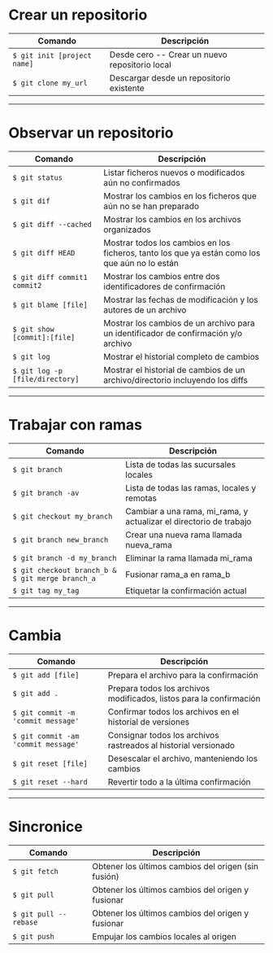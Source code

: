 # Crear un repositorio

| Comando                     | Descripción                                    |
| --------------------------- | ---------------------------------------------- |
| `$ git init [project name]` | Desde cero -- Crear un nuevo repositorio local |
| `$ git clone my_url`        | Descargar desde un repositorio existente       |

---

# Observar un repositorio

| Comando                         | Descripción                                                                                    |
| ------------------------------- | ---------------------------------------------------------------------------------------------- |
| `$ git status`                  | Listar ficheros nuevos o modificados aún no confirmados                                        |
| `$ git dif`                     | Mostrar los cambios en los ficheros que aún no se han preparado                                |
| `$ git diff --cached`           | Mostrar los cambios en los archivos organizados                                                |
| `$ git diff HEAD`               | Mostrar todos los cambios en los ficheros, tanto los que ya están como los que aún no lo están |
| `$ git diff commit1 commit2`    | Mostrar los cambios entre dos identificadores de confirmación                                  |
| `$ git blame [file]`            | Mostrar las fechas de modificación y los autores de un archivo                                 |
| `$ git show [commit]:[file]`    | Mostrar los cambios de un archivo para un identificador de confirmación y/o archivo            |
| `$ git log`                     | Mostrar el historial completo de cambios                                                       |
| `$ git log -p [file/directory]` | Mostrar el historial de cambios de un archivo/directorio incluyendo los diffs                  |

---

# Trabajar con ramas

| Comando                                          | Descripción                                                        |
| ------------------------------------------------ | ------------------------------------------------------------------ |
| `$ git branch`                                   | Lista de todas las sucursales locales                              |
| `$ git branch -av`                               | Lista de todas las ramas, locales y remotas                        |
| `$ git checkout my_branch`                       | Cambiar a una rama, mi_rama, y actualizar el directorio de trabajo |
| `$ git branch new_branch`                        | Crear una nueva rama llamada nueva_rama                            |
| `$ git branch -d my_branch`                      | Eliminar la rama llamada mi_rama                                   |
| `$ git checkout branch_b & $ git merge branch_a` | Fusionar rama_a en rama_b                                          |
| `$ git tag my_tag`                               | Etiquetar la confirmación actual                                   |

---

# Cambia

| Comando                             | Descripción                                                         |
| ----------------------------------- | ------------------------------------------------------------------- |
| `$ git add [file]`                  | Prepara el archivo para la confirmación                             |
| `$ git add .`                       | Prepara todos los archivos modificados, listos para la confirmación |
| `$ git commit -m 'commit message'`  | Confirmar todos los archivos en el historial de versiones           |
| `$ git commit -am 'commit message'` | Consignar todos los archivos rastreados al historial versionado     |
| `$ git reset [file]`                | Desescalar el archivo, manteniendo los cambios                      |
| `$ git reset --hard`                | Revertir todo a la última confirmación                              |

---

# Sincronice

| Comando               | Descripción                                         |
| --------------------- | --------------------------------------------------- |
| `$ git fetch`         | Obtener los últimos cambios del origen (sin fusión) |
| `$ git pull`          | Obtener los últimos cambios del origen y fusionar   |
| `$ git pull --rebase` | Obtener los últimos cambios del origen y fusionar   |
| `$ git push`          | Empujar los cambios locales al origen               |

